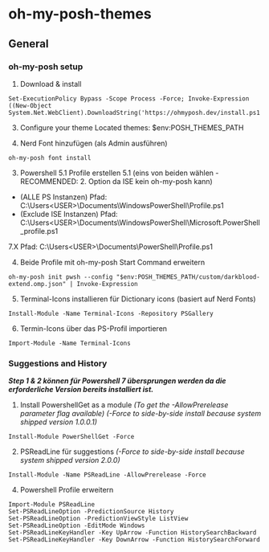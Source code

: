 # oh-my-posh-themes

## General

### oh-my-posh setup
1. Download & install
```
Set-ExecutionPolicy Bypass -Scope Process -Force; Invoke-Expression ((New-Object System.Net.WebClient).DownloadString('https://ohmyposh.dev/install.ps1'))
```

3. Configure your theme
Located themes: $env:POSH_THEMES_PATH

4. Nerd Font hinzufügen (als Admin ausführen)
```
oh-my-posh font install
```

3. Powershell 5.1 Profile erstellen
5.1 (eins von beiden wählen - RECOMMENDED: 2. Option da ISE kein oh-my-posh kann)
  - (ALLE PS Instanzen) Pfad: C:\Users\<USER>\Documents\WindowsPowerShell\Profile.ps1
  - (Exclude ISE Instanzen) Pfad: C:\Users\<USER>\Documents\WindowsPowerShell\Microsoft.PowerShell_profile.ps1

7.X Pfad: C:\Users\<USER>\Documents\PowerShell\Profile.ps1

4. Beide Profile mit oh-my-posh Start Command erweitern
```
oh-my-posh init pwsh --config "$env:POSH_THEMES_PATH/custom/darkblood-extend.omp.json" | Invoke-Expression
```

5. Terminal-Icons installieren für Dictionary icons (basiert auf Nerd Fonts)
```
Install-Module -Name Terminal-Icons -Repository PSGallery
```

6. Termin-Icons über das PS-Profil importieren
```
Import-Module -Name Terminal-Icons
```

### Suggestions and History

***Step 1 & 2 können für Powershell 7 übersprungen werden da die erforderliche Version bereits installiert ist.***

1. Install PowershellGet as a module *(To get the -AllowPrerelease parameter flag available) (-Force to side-by-side install because system shipped version 1.0.0.1)*
```
Install-Module PowerShellGet -Force
```

2. PSReadLine für suggestions *(-Force to side-by-side install because system shipped version 2.0.0)*
```
Install-Module -Name PSReadLine -AllowPrerelease -Force
```


4. Powershell Profile erweitern
```
Import-Module PSReadLine
Set-PSReadLineOption -PredictionSource History
Set-PSReadLineOption -PredictionViewStyle ListView
Set-PSReadLineOption -EditMode Windows
Set-PSReadLineKeyHandler -Key UpArrow -Function HistorySearchBackward
Set-PSReadLineKeyHandler -Key DownArrow -Function HistorySearchForward
```
